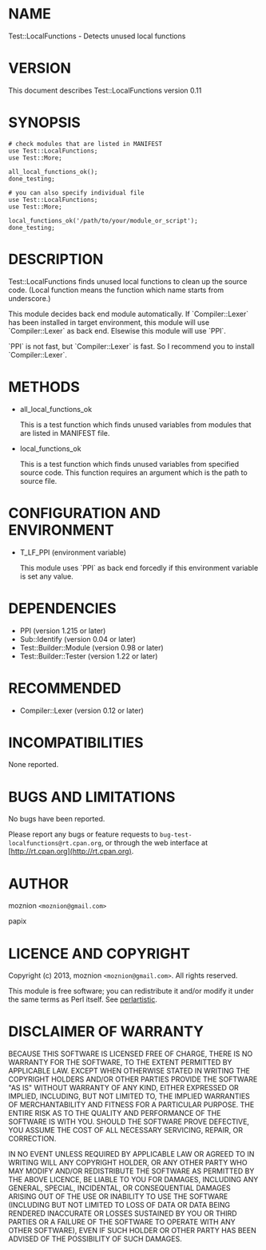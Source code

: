 # NAME

Test::LocalFunctions - Detects unused local functions



# VERSION

This document describes Test::LocalFunctions version 0.11



# SYNOPSIS

    # check modules that are listed in MANIFEST
    use Test::LocalFunctions;
    use Test::More;

    all_local_functions_ok();
    done_testing;

    # you can also specify individual file
    use Test::LocalFunctions;
    use Test::More;

    local_functions_ok('/path/to/your/module_or_script');
    done_testing;



# DESCRIPTION

Test::LocalFunctions finds unused local functions to clean up the source code.
(Local function means the function which name starts from underscore.)

This module decides back end module automatically. If \`Compiler::Lexer\` has been
installed in target environment, this module will use \`Compiler::Lexer\` as back end.
Elsewise this module will use \`PPI\`.

\`PPI\` is not fast, but \`Compiler::Lexer\` is fast.
So I recommend you to install \`Compiler::Lexer\`.



# METHODS

- all\_local\_functions\_ok

    This is a test function which finds unused variables from modules that are listed in MANIFEST file.

- local\_functions\_ok

    This is a test function which finds unused variables from specified source code.
    This function requires an argument which is the path to source file.



# CONFIGURATION AND ENVIRONMENT

- T\_LF\_PPI (environment variable)

    This module uses \`PPI\` as back end forcedly if this environment variable is set any value.



# DEPENDENCIES

- PPI (version 1.215 or later)
- Sub::Identify (version 0.04 or later)
- Test::Builder::Module (version 0.98 or later)
- Test::Builder::Tester (version 1.22 or later)



# RECOMMENDED

- Compiler::Lexer (version 0.12 or later)



# INCOMPATIBILITIES

None reported.



# BUGS AND LIMITATIONS

No bugs have been reported.

Please report any bugs or feature requests to
`bug-test-localfunctions@rt.cpan.org`, or through the web interface at
[http://rt.cpan.org](http://rt.cpan.org).



# AUTHOR

moznion  `<moznion@gmail.com>`

papix



# LICENCE AND COPYRIGHT

Copyright (c) 2013, moznion `<moznion@gmail.com>`. All rights reserved.

This module is free software; you can redistribute it and/or
modify it under the same terms as Perl itself. See [perlartistic](http://search.cpan.org/perldoc?perlartistic).



# DISCLAIMER OF WARRANTY

BECAUSE THIS SOFTWARE IS LICENSED FREE OF CHARGE, THERE IS NO WARRANTY
FOR THE SOFTWARE, TO THE EXTENT PERMITTED BY APPLICABLE LAW. EXCEPT WHEN
OTHERWISE STATED IN WRITING THE COPYRIGHT HOLDERS AND/OR OTHER PARTIES
PROVIDE THE SOFTWARE "AS IS" WITHOUT WARRANTY OF ANY KIND, EITHER
EXPRESSED OR IMPLIED, INCLUDING, BUT NOT LIMITED TO, THE IMPLIED
WARRANTIES OF MERCHANTABILITY AND FITNESS FOR A PARTICULAR PURPOSE. THE
ENTIRE RISK AS TO THE QUALITY AND PERFORMANCE OF THE SOFTWARE IS WITH
YOU. SHOULD THE SOFTWARE PROVE DEFECTIVE, YOU ASSUME THE COST OF ALL
NECESSARY SERVICING, REPAIR, OR CORRECTION.

IN NO EVENT UNLESS REQUIRED BY APPLICABLE LAW OR AGREED TO IN WRITING
WILL ANY COPYRIGHT HOLDER, OR ANY OTHER PARTY WHO MAY MODIFY AND/OR
REDISTRIBUTE THE SOFTWARE AS PERMITTED BY THE ABOVE LICENCE, BE
LIABLE TO YOU FOR DAMAGES, INCLUDING ANY GENERAL, SPECIAL, INCIDENTAL,
OR CONSEQUENTIAL DAMAGES ARISING OUT OF THE USE OR INABILITY TO USE
THE SOFTWARE (INCLUDING BUT NOT LIMITED TO LOSS OF DATA OR DATA BEING
RENDERED INACCURATE OR LOSSES SUSTAINED BY YOU OR THIRD PARTIES OR A
FAILURE OF THE SOFTWARE TO OPERATE WITH ANY OTHER SOFTWARE), EVEN IF
SUCH HOLDER OR OTHER PARTY HAS BEEN ADVISED OF THE POSSIBILITY OF
SUCH DAMAGES.
